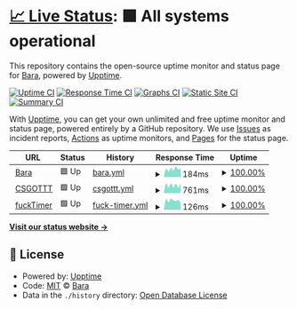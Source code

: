 # [📈 Live Status](https://status.bara.dev): <!--live status--> **🟩 All systems operational**

This repository contains the open-source uptime monitor and status page for [Bara](https://bara.dev), powered by [Upptime](https://github.com/upptime/upptime).

[![Uptime CI](https://github.com/Bara/StatusSite/workflows/Uptime%20CI/badge.svg)](https://github.com/Bara/StatusSite/actions?query=workflow%3A%22Uptime+CI%22)
[![Response Time CI](https://github.com/Bara/StatusSite/workflows/Response%20Time%20CI/badge.svg)](https://github.com/Bara/StatusSite/actions?query=workflow%3A%22Response+Time+CI%22)
[![Graphs CI](https://github.com/Bara/StatusSite/workflows/Graphs%20CI/badge.svg)](https://github.com/Bara/StatusSite/actions?query=workflow%3A%22Graphs+CI%22)
[![Static Site CI](https://github.com/Bara/StatusSite/workflows/Static%20Site%20CI/badge.svg)](https://github.com/Bara/StatusSite/actions?query=workflow%3A%22Static+Site+CI%22)
[![Summary CI](https://github.com/Bara/StatusSite/workflows/Summary%20CI/badge.svg)](https://github.com/Bara/StatusSite/actions?query=workflow%3A%22Summary+CI%22)

With [Upptime](https://upptime.js.org), you can get your own unlimited and free uptime monitor and status page, powered entirely by a GitHub repository. We use [Issues](https://github.com/Bara/StatusSite/issues) as incident reports, [Actions](https://github.com/Bara/StatusSite/actions) as uptime monitors, and [Pages](https://status.bara.dev) for the status page.

<!--start: status pages-->
<!-- This summary is generated by Upptime (https://github.com/upptime/upptime) -->
<!-- Do not edit this manually, your changes will be overwritten -->
<!-- prettier-ignore -->
| URL | Status | History | Response Time | Uptime |
| --- | ------ | ------- | ------------- | ------ |
| <img alt="" src="https://favicons.githubusercontent.com/bara.dev" height="13"> [Bara](https://bara.dev) | 🟩 Up | [bara.yml](https://github.com/Bara/StatusSite/commits/HEAD/history/bara.yml) | <details><summary><img alt="Response time graph" src="./graphs/bara/response-time-week.png" height="20"> 184ms</summary><br><a href="https://status.bara.dev/history/bara"><img alt="Response time 314" src="https://img.shields.io/endpoint?url=https%3A%2F%2Fraw.githubusercontent.com%2FBara%2FStatusSite%2FHEAD%2Fapi%2Fbara%2Fresponse-time.json"></a><br><a href="https://status.bara.dev/history/bara"><img alt="24-hour response time 210" src="https://img.shields.io/endpoint?url=https%3A%2F%2Fraw.githubusercontent.com%2FBara%2FStatusSite%2FHEAD%2Fapi%2Fbara%2Fresponse-time-day.json"></a><br><a href="https://status.bara.dev/history/bara"><img alt="7-day response time 184" src="https://img.shields.io/endpoint?url=https%3A%2F%2Fraw.githubusercontent.com%2FBara%2FStatusSite%2FHEAD%2Fapi%2Fbara%2Fresponse-time-week.json"></a><br><a href="https://status.bara.dev/history/bara"><img alt="30-day response time 180" src="https://img.shields.io/endpoint?url=https%3A%2F%2Fraw.githubusercontent.com%2FBara%2FStatusSite%2FHEAD%2Fapi%2Fbara%2Fresponse-time-month.json"></a><br><a href="https://status.bara.dev/history/bara"><img alt="1-year response time 314" src="https://img.shields.io/endpoint?url=https%3A%2F%2Fraw.githubusercontent.com%2FBara%2FStatusSite%2FHEAD%2Fapi%2Fbara%2Fresponse-time-year.json"></a></details> | <details><summary><a href="https://status.bara.dev/history/bara">100.00%</a></summary><a href="https://status.bara.dev/history/bara"><img alt="All-time uptime 99.98%" src="https://img.shields.io/endpoint?url=https%3A%2F%2Fraw.githubusercontent.com%2FBara%2FStatusSite%2FHEAD%2Fapi%2Fbara%2Fuptime.json"></a><br><a href="https://status.bara.dev/history/bara"><img alt="24-hour uptime 100.00%" src="https://img.shields.io/endpoint?url=https%3A%2F%2Fraw.githubusercontent.com%2FBara%2FStatusSite%2FHEAD%2Fapi%2Fbara%2Fuptime-day.json"></a><br><a href="https://status.bara.dev/history/bara"><img alt="7-day uptime 100.00%" src="https://img.shields.io/endpoint?url=https%3A%2F%2Fraw.githubusercontent.com%2FBara%2FStatusSite%2FHEAD%2Fapi%2Fbara%2Fuptime-week.json"></a><br><a href="https://status.bara.dev/history/bara"><img alt="30-day uptime 100.00%" src="https://img.shields.io/endpoint?url=https%3A%2F%2Fraw.githubusercontent.com%2FBara%2FStatusSite%2FHEAD%2Fapi%2Fbara%2Fuptime-month.json"></a><br><a href="https://status.bara.dev/history/bara"><img alt="1-year uptime 99.98%" src="https://img.shields.io/endpoint?url=https%3A%2F%2Fraw.githubusercontent.com%2FBara%2FStatusSite%2FHEAD%2Fapi%2Fbara%2Fuptime-year.json"></a></details>
| <img alt="" src="https://favicons.githubusercontent.com/csgottt.com" height="13"> [CSGOTTT](https://csgottt.com) | 🟩 Up | [csgottt.yml](https://github.com/Bara/StatusSite/commits/HEAD/history/csgottt.yml) | <details><summary><img alt="Response time graph" src="./graphs/csgottt/response-time-week.png" height="20"> 761ms</summary><br><a href="https://status.bara.dev/history/csgottt"><img alt="Response time 707" src="https://img.shields.io/endpoint?url=https%3A%2F%2Fraw.githubusercontent.com%2FBara%2FStatusSite%2FHEAD%2Fapi%2Fcsgottt%2Fresponse-time.json"></a><br><a href="https://status.bara.dev/history/csgottt"><img alt="24-hour response time 574" src="https://img.shields.io/endpoint?url=https%3A%2F%2Fraw.githubusercontent.com%2FBara%2FStatusSite%2FHEAD%2Fapi%2Fcsgottt%2Fresponse-time-day.json"></a><br><a href="https://status.bara.dev/history/csgottt"><img alt="7-day response time 761" src="https://img.shields.io/endpoint?url=https%3A%2F%2Fraw.githubusercontent.com%2FBara%2FStatusSite%2FHEAD%2Fapi%2Fcsgottt%2Fresponse-time-week.json"></a><br><a href="https://status.bara.dev/history/csgottt"><img alt="30-day response time 703" src="https://img.shields.io/endpoint?url=https%3A%2F%2Fraw.githubusercontent.com%2FBara%2FStatusSite%2FHEAD%2Fapi%2Fcsgottt%2Fresponse-time-month.json"></a><br><a href="https://status.bara.dev/history/csgottt"><img alt="1-year response time 707" src="https://img.shields.io/endpoint?url=https%3A%2F%2Fraw.githubusercontent.com%2FBara%2FStatusSite%2FHEAD%2Fapi%2Fcsgottt%2Fresponse-time-year.json"></a></details> | <details><summary><a href="https://status.bara.dev/history/csgottt">100.00%</a></summary><a href="https://status.bara.dev/history/csgottt"><img alt="All-time uptime 99.99%" src="https://img.shields.io/endpoint?url=https%3A%2F%2Fraw.githubusercontent.com%2FBara%2FStatusSite%2FHEAD%2Fapi%2Fcsgottt%2Fuptime.json"></a><br><a href="https://status.bara.dev/history/csgottt"><img alt="24-hour uptime 100.00%" src="https://img.shields.io/endpoint?url=https%3A%2F%2Fraw.githubusercontent.com%2FBara%2FStatusSite%2FHEAD%2Fapi%2Fcsgottt%2Fuptime-day.json"></a><br><a href="https://status.bara.dev/history/csgottt"><img alt="7-day uptime 100.00%" src="https://img.shields.io/endpoint?url=https%3A%2F%2Fraw.githubusercontent.com%2FBara%2FStatusSite%2FHEAD%2Fapi%2Fcsgottt%2Fuptime-week.json"></a><br><a href="https://status.bara.dev/history/csgottt"><img alt="30-day uptime 99.96%" src="https://img.shields.io/endpoint?url=https%3A%2F%2Fraw.githubusercontent.com%2FBara%2FStatusSite%2FHEAD%2Fapi%2Fcsgottt%2Fuptime-month.json"></a><br><a href="https://status.bara.dev/history/csgottt"><img alt="1-year uptime 99.99%" src="https://img.shields.io/endpoint?url=https%3A%2F%2Fraw.githubusercontent.com%2FBara%2FStatusSite%2FHEAD%2Fapi%2Fcsgottt%2Fuptime-year.json"></a></details>
| <img alt="" src="https://favicons.githubusercontent.com/fucktimer.com" height="13"> [fuckTimer](https://fucktimer.com) | 🟩 Up | [fuck-timer.yml](https://github.com/Bara/StatusSite/commits/HEAD/history/fuck-timer.yml) | <details><summary><img alt="Response time graph" src="./graphs/fuck-timer/response-time-week.png" height="20"> 126ms</summary><br><a href="https://status.bara.dev/history/fuck-timer"><img alt="Response time 171" src="https://img.shields.io/endpoint?url=https%3A%2F%2Fraw.githubusercontent.com%2FBara%2FStatusSite%2FHEAD%2Fapi%2Ffuck-timer%2Fresponse-time.json"></a><br><a href="https://status.bara.dev/history/fuck-timer"><img alt="24-hour response time 124" src="https://img.shields.io/endpoint?url=https%3A%2F%2Fraw.githubusercontent.com%2FBara%2FStatusSite%2FHEAD%2Fapi%2Ffuck-timer%2Fresponse-time-day.json"></a><br><a href="https://status.bara.dev/history/fuck-timer"><img alt="7-day response time 126" src="https://img.shields.io/endpoint?url=https%3A%2F%2Fraw.githubusercontent.com%2FBara%2FStatusSite%2FHEAD%2Fapi%2Ffuck-timer%2Fresponse-time-week.json"></a><br><a href="https://status.bara.dev/history/fuck-timer"><img alt="30-day response time 124" src="https://img.shields.io/endpoint?url=https%3A%2F%2Fraw.githubusercontent.com%2FBara%2FStatusSite%2FHEAD%2Fapi%2Ffuck-timer%2Fresponse-time-month.json"></a><br><a href="https://status.bara.dev/history/fuck-timer"><img alt="1-year response time 171" src="https://img.shields.io/endpoint?url=https%3A%2F%2Fraw.githubusercontent.com%2FBara%2FStatusSite%2FHEAD%2Fapi%2Ffuck-timer%2Fresponse-time-year.json"></a></details> | <details><summary><a href="https://status.bara.dev/history/fuck-timer">100.00%</a></summary><a href="https://status.bara.dev/history/fuck-timer"><img alt="All-time uptime 98.23%" src="https://img.shields.io/endpoint?url=https%3A%2F%2Fraw.githubusercontent.com%2FBara%2FStatusSite%2FHEAD%2Fapi%2Ffuck-timer%2Fuptime.json"></a><br><a href="https://status.bara.dev/history/fuck-timer"><img alt="24-hour uptime 100.00%" src="https://img.shields.io/endpoint?url=https%3A%2F%2Fraw.githubusercontent.com%2FBara%2FStatusSite%2FHEAD%2Fapi%2Ffuck-timer%2Fuptime-day.json"></a><br><a href="https://status.bara.dev/history/fuck-timer"><img alt="7-day uptime 100.00%" src="https://img.shields.io/endpoint?url=https%3A%2F%2Fraw.githubusercontent.com%2FBara%2FStatusSite%2FHEAD%2Fapi%2Ffuck-timer%2Fuptime-week.json"></a><br><a href="https://status.bara.dev/history/fuck-timer"><img alt="30-day uptime 100.00%" src="https://img.shields.io/endpoint?url=https%3A%2F%2Fraw.githubusercontent.com%2FBara%2FStatusSite%2FHEAD%2Fapi%2Ffuck-timer%2Fuptime-month.json"></a><br><a href="https://status.bara.dev/history/fuck-timer"><img alt="1-year uptime 98.23%" src="https://img.shields.io/endpoint?url=https%3A%2F%2Fraw.githubusercontent.com%2FBara%2FStatusSite%2FHEAD%2Fapi%2Ffuck-timer%2Fuptime-year.json"></a></details>

<!--end: status pages-->

[**Visit our status website →**](https://status.bara.dev)

## 📄 License

- Powered by: [Upptime](https://github.com/upptime/upptime)
- Code: [MIT](./LICENSE) © [Bara](https://bara.dev)
- Data in the `./history` directory: [Open Database License](https://opendatacommons.org/licenses/odbl/1-0/)
